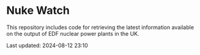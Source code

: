 # Nuke Watch

This repository includes code for retrieving the latest information available on the output of EDF nuclear power plants in the UK.

Last updated: 2024-08-12 23:10